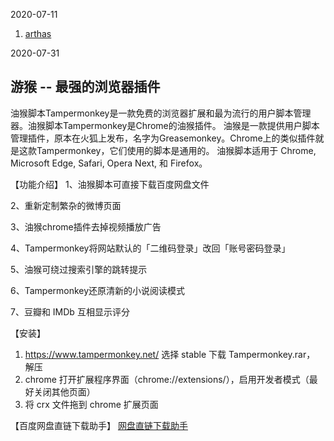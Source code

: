 2020-07-11
1. [arthas](https://alibaba.github.io/arthas/)

2020-07-31

## 游猴 -- 最强的浏览器插件

[](https://www.jianshu.com/p/bb5c00d44f3c)

油猴脚本Tampermonkey是一款免费的浏览器扩展和最为流行的用户脚本管理器。油猴脚本Tampermonkey是Chrome的油猴插件。
油猴是一款提供用户脚本管理插件，原本在火狐上发布，名字为Greasemonkey。Chrome上的类似插件就是这款Tampermonkey，它们使用的脚本是通用的。
油猴脚本适用于 Chrome, Microsoft Edge, Safari, Opera Next, 和 Firefox。

【功能介绍】
1、油猴脚本可直接下载百度网盘文件

2、重新定制繁杂的微博页面

3、油猴chrome插件去掉视频播放广告

4、Tampermonkey将网站默认的「二维码登录」改回「账号密码登录」

5、油猴可绕过搜索引擎的跳转提示

6、Tampermonkey还原清新的小说阅读模式

7、豆瓣和 IMDb 互相显示评分

【安装】
1. https://www.tampermonkey.net/  选择 stable 下载 Tampermonkey.rar， 解压
2. chrome 打开扩展程序界面（chrome://extensions/），启用开发者模式（最好关闭其他页面）
3. 将 crx 文件拖到 chrome 扩展页面

【百度网盘直链下载助手】
[网盘直链下载助手](https://www.baiduyun.wiki/install.html)




